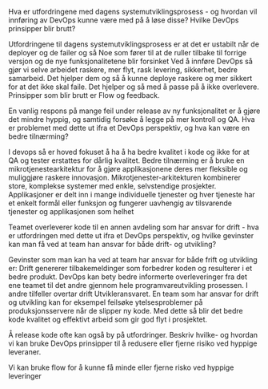 Hva er utfordringene med dagens systemutviklingsprosess - 
og hvordan vil innføring av DevOps kunne være med på å løse disse? Hvilke DevOps prinsipper blir brutt?

Utfordringene til dagens systemutviklingsprosess er at det er ustabilt når de deployer og de failer og så 
Noe som fører til at de ruller tilbake til forrige versjon og de nye funksjonalitetene blir forsinket 
Ved å innføre DevOps så gjør vi selve arbeidet raskere, mer flyt, rask levering, sikkerhet, bedre samarbeid. Det hjelper dem og så å kunne
deploye raskere og mer sikkert for at det ikke skal faile. Det hjelper og så med å passe på å ikke overlevere.
Prinsipper som blir brutt er Flow og feedback. 

En vanlig respons på mange feil under release av ny funksjonalitet er å gjøre det mindre hyppig, 
og samtidig forsøke å legge på mer kontroll og QA. 
Hva er problemet med dette ut ifra et DevOps perspektiv, og hva kan være en bedre tilnærming?

I devops så er hoved fokuset å ha å ha bedre kvalitet i kode og ikke for at QA og tester erstattes for dårlig kvalitet. 
Bedre tilnærming er å bruke en mikrotjenestearkitektur for å gjøre applikasjonene deres mer fleksible og muliggjøre raskere innovasjon. 
Mikrotjenester-arkitekturen kombinerer store, komplekse systemer med enkle, selvstendige prosjekter. 
Applikasjoner er delt inn i mange individuelle tjenester og hver tjeneste har et enkelt 
formål eller funksjon og fungerer uavhengig av tilsvarende tjenester og applikasjonen som helhet

Teamet overleverer kode til en annen avdeling som har ansvar for drift - hva er utfordringen med dette ut ifra et DevOps perspektiv,
og hvilke gevinster kan man få ved at team han ansvar for både drift- og utvikling?

Gevinster som man kan ha ved at team har ansvar for både frift og utvikling er: 
Drift genererer tilbakemeldinger som forbedrer koden og resulterer i et bedre produkt. 
DevOps kan bety bedre informerte overleveringer fra det ene teamet til det andre gjennom hele programvareutvikling prosessen.
I andre tilfeller overtar drift Utvikleransvaret. En team som har ansvar for drift og utvikling 
kan for eksempel feilsøke ytelsesproblemer på produksjonsservere når de slipper ny kode. Med dette så blir det bedre kode kvalitet og 
effektivt arbeid som gir god flyt i prosjektet. 

Å release kode ofte kan også by på utfordringer. Beskriv hvilke- 
og hvordan vi kan bruke DevOps prinsipper til å redusere eller fjerne risiko ved hyppige leveraner.

Vi kan bruke flow for å kunne få minde eller fjerne risko ved hyppige leveringer